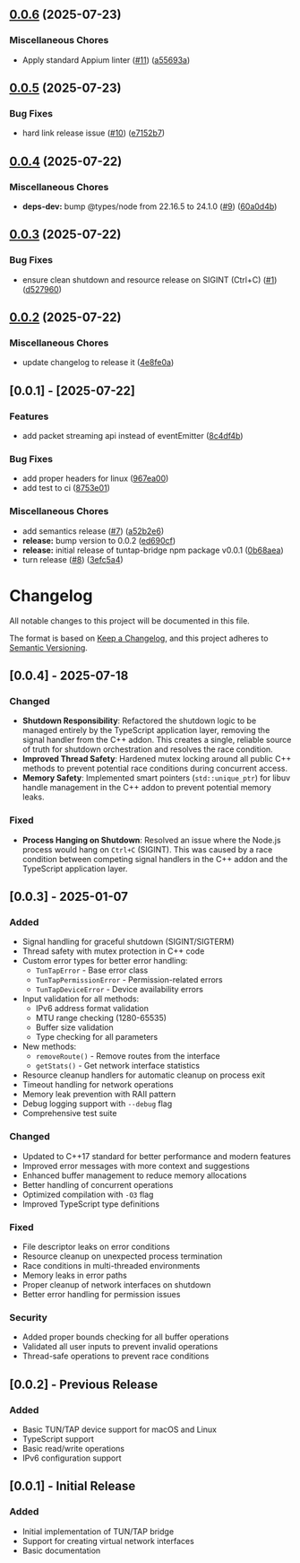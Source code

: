 ## [0.0.6](https://github.com/appium/appium-ios-tuntap/compare/v0.0.5...v0.0.6) (2025-07-23)

### Miscellaneous Chores

* Apply standard Appium linter ([#11](https://github.com/appium/appium-ios-tuntap/issues/11)) ([a55693a](https://github.com/appium/appium-ios-tuntap/commit/a55693a90cca41f54ced506404b8456ea6994875))

## [0.0.5](https://github.com/appium/appium-ios-tuntap/compare/v0.0.4...v0.0.5) (2025-07-23)

### Bug Fixes

* hard link release issue ([#10](https://github.com/appium/appium-ios-tuntap/issues/10)) ([e7152b7](https://github.com/appium/appium-ios-tuntap/commit/e7152b7af519425d2045e61719fd460c251db391))

## [0.0.4](https://github.com/appium/appium-ios-tuntap/compare/v0.0.3...v0.0.4) (2025-07-22)

### Miscellaneous Chores

* **deps-dev:** bump @types/node from 22.16.5 to 24.1.0 ([#9](https://github.com/appium/appium-ios-tuntap/issues/9)) ([60a0d4b](https://github.com/appium/appium-ios-tuntap/commit/60a0d4beb1e36b4ccbf73a0cacda1179df75c834))

## [0.0.3](https://github.com/appium/appium-ios-tuntap/compare/v0.0.2...v0.0.3) (2025-07-22)

### Bug Fixes

* ensure clean shutdown and resource release on SIGINT (Ctrl+C) ([#1](https://github.com/appium/appium-ios-tuntap/issues/1)) ([d527960](https://github.com/appium/appium-ios-tuntap/commit/d5279605ac30a253382cbcd932926edd5dc285a2))

## [0.0.2](https://github.com/appium/appium-ios-tuntap/compare/v0.0.1...v0.0.2) (2025-07-22)

### Miscellaneous Chores

* update changelog to release it ([4e8fe0a](https://github.com/appium/appium-ios-tuntap/commit/4e8fe0a610a908c2f3a56bff7031f7580eb011c1))

## [0.0.1] - [2025-07-22]

### Features

* add packet streaming api instead of eventEmitter ([8c4df4b](https://github.com/appium/appium-ios-tuntap/commit/8c4df4bace59c2b29a567e2f9c81b1737500c42b))

### Bug Fixes

* add proper headers for linux ([967ea00](https://github.com/appium/appium-ios-tuntap/commit/967ea007b198f77f7e3aaaa1489dc5a0977bc5e6))
* add test to ci ([8753e01](https://github.com/appium/appium-ios-tuntap/commit/8753e0109f0ad4120ac4db1318c103fc2be0f7c7))

### Miscellaneous Chores

* add semantics release ([#7](https://github.com/appium/appium-ios-tuntap/issues/7)) ([a52b2e6](https://github.com/appium/appium-ios-tuntap/commit/a52b2e6010e99f1e5518726a93b313efab6475fb))
* **release:** bump version to 0.0.2 ([ed690cf](https://github.com/appium/appium-ios-tuntap/commit/ed690cfcc56c22a33cfc303960b46091619fe7e1))
* **release:** initial release of tuntap-bridge npm package v0.0.1 ([0b68aea](https://github.com/appium/appium-ios-tuntap/commit/0b68aeaae2af9d0a7af386055f3667b6826c6d22))
* turn release ([#8](https://github.com/appium/appium-ios-tuntap/issues/8)) ([3efc5a4](https://github.com/appium/appium-ios-tuntap/commit/3efc5a4eb7cb4e4f59daffb2623ead811292fa69))

# Changelog

All notable changes to this project will be documented in this file.

The format is based on [Keep a Changelog](https://keepachangelog.com/en/1.0.0/),
and this project adheres to [Semantic Versioning](https://semver.org/spec/v2.0.0.html).

## [0.0.4] - 2025-07-18

### Changed
- **Shutdown Responsibility**: Refactored the shutdown logic to be managed entirely by the TypeScript application layer, removing the signal handler from the C++ addon. This creates a single, reliable source of truth for shutdown orchestration and resolves the race condition.
- **Improved Thread Safety**: Hardened mutex locking around all public C++ methods to prevent potential race conditions during concurrent access.
- **Memory Safety**: Implemented smart pointers (`std::unique_ptr`) for libuv handle management in the C++ addon to prevent potential memory leaks.

### Fixed
- **Process Hanging on Shutdown**: Resolved an issue where the Node.js process would hang on `Ctrl+C` (SIGINT). This was caused by a race condition between competing signal handlers in the C++ addon and the TypeScript application layer.


## [0.0.3] - 2025-01-07

### Added
- Signal handling for graceful shutdown (SIGINT/SIGTERM)
- Thread safety with mutex protection in C++ code
- Custom error types for better error handling:
  - `TunTapError` - Base error class
  - `TunTapPermissionError` - Permission-related errors
  - `TunTapDeviceError` - Device availability errors
- Input validation for all methods:
  - IPv6 address format validation
  - MTU range checking (1280-65535)
  - Buffer size validation
  - Type checking for all parameters
- New methods:
  - `removeRoute()` - Remove routes from the interface
  - `getStats()` - Get network interface statistics
- Resource cleanup handlers for automatic cleanup on process exit
- Timeout handling for network operations
- Memory leak prevention with RAII pattern
- Debug logging support with `--debug` flag
- Comprehensive test suite

### Changed
- Updated to C++17 standard for better performance and modern features
- Improved error messages with more context and suggestions
- Enhanced buffer management to reduce memory allocations
- Better handling of concurrent operations
- Optimized compilation with `-O3` flag
- Improved TypeScript type definitions

### Fixed
- File descriptor leaks on error conditions
- Resource cleanup on unexpected process termination
- Race conditions in multi-threaded environments
- Memory leaks in error paths
- Proper cleanup of network interfaces on shutdown
- Better error handling for permission issues

### Security
- Added proper bounds checking for all buffer operations
- Validated all user inputs to prevent invalid operations
- Thread-safe operations to prevent race conditions

## [0.0.2] - Previous Release

### Added
- Basic TUN/TAP device support for macOS and Linux
- TypeScript support
- Basic read/write operations
- IPv6 configuration support

## [0.0.1] - Initial Release

### Added
- Initial implementation of TUN/TAP bridge
- Support for creating virtual network interfaces
- Basic documentation
